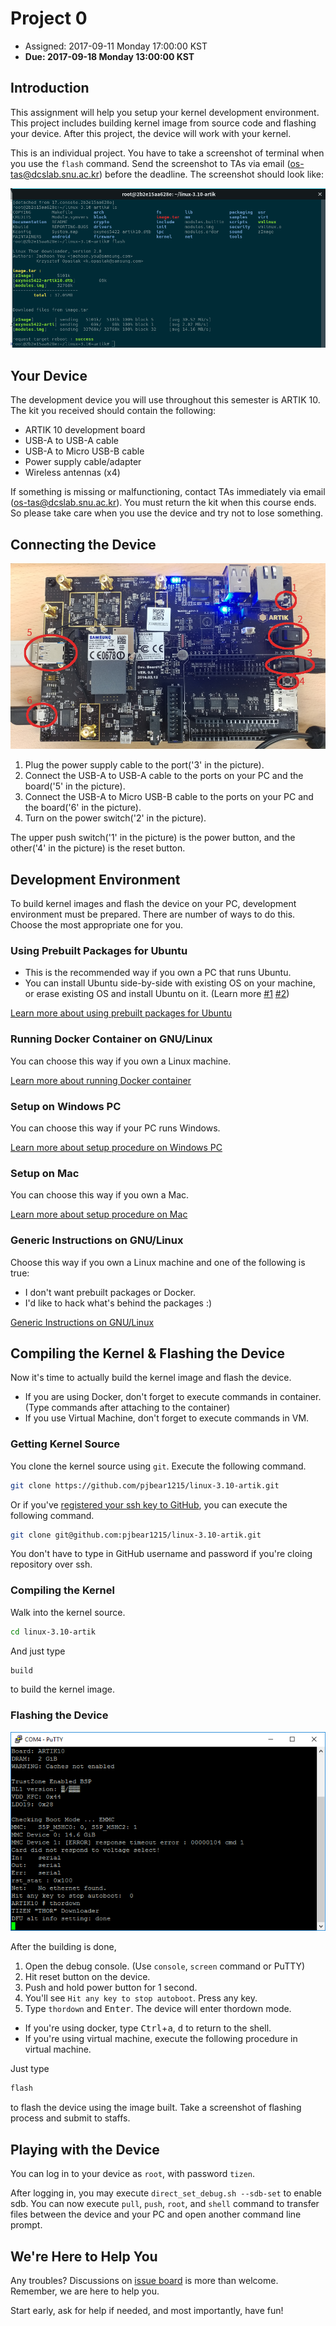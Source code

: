 # Project 0

* Assigned: 2017-09-11 Monday 17:00:00 KST
* **Due: 2017-09-18 Monday 13:00:00 KST**

## Introduction

This assignment will help you setup your kernel development environment. This project includes building kernel image from source code and flashing your device. After this project, the device will work with your kernel.

This is an individual project. You have to take a screenshot of terminal when you use the `flash` command. Send the screenshot to TAs via email ([os-tas@dcslab.snu.ac.kr](mailto:os-tas%40dcslab.snu.ac.kr)) before the deadline. The screenshot should look like:

![Project0SubmitExample](/doc/assets/Project0SubmitExample.png)

## Your Device

The development device you will use throughout this semester is ARTIK 10. The kit you received should contain the following:

* ARTIK 10 development board
* USB-A to USB-A cable
* USB-A to Micro USB-B cable
* Power supply cable/adapter
* Wireless antennas (x4)

If something is missing or malfunctioning, contact TAs immediately via email ([os-tas@dcslab.snu.ac.kr](mailto:os-tas%40dcslab.snu.ac.kr)). You must return the kit when this course ends. So please take care when you use the device and try not to lose something.

## Connecting the Device

![ARTIK10](/doc/assets/ARTIK10.png)

1. Plug the power supply cable to the port('3' in the picture).
1. Connect the USB-A to USB-A cable to the ports on your PC and the board('5' in the picture).
1. Connect the USB-A to Micro USB-B cable to the ports on your PC and the board('6' in the picture).
1. Turn on the power switch('2' in the picture).

The upper push switch('1' in the picture) is the power button, and the other('4' in the picture) is the reset button.

## Development Environment

To build kernel images and flash the device on your PC, development environment must be prepared. There are number of ways to do this. Choose the most appropriate one for you.

### Using Prebuilt Packages for Ubuntu

* This is the recommended way if you own a PC that runs Ubuntu.
* You can install Ubuntu side-by-side with existing OS on your machine, or erase existing OS and install Ubuntu on it. (Learn more [#1](https://help.ubuntu.com/lts/installation-guide/amd64/index.html) [#2](https://help.ubuntu.com/community/WindowsDualBoot))

[Learn more about using prebuilt packages for Ubuntu](/doc/SetupUsingPPA.md)

### Running Docker Container on GNU/Linux

You can choose this way if you own a Linux machine.

[Learn more about running Docker container](/doc/SetupDocker.md)

### Setup on Windows PC

You can choose this way if your PC runs Windows.

[Learn more about setup procedure on Windows PC](/doc/SetupOnWindows.md)

### Setup on Mac

You can choose this way if you own a Mac.

[Learn more about setup procedure on Mac](/doc/SetupOnMac.md)

### Generic Instructions on GNU/Linux

Choose this way if you own a Linux machine and one of the following is true:

* I don't want prebuilt packages or Docker.
* I'd like to hack what's behind the packages :)

[Generic Instructions on GNU/Linux](/doc/SetupManual.md)

## Compiling the Kernel & Flashing the Device

Now it's time to actually build the kernel image and flash the device.

* If you are using Docker, don't forget to execute commands in container. (Type commands after attaching to the container)
* If you use Virtual Machine, don't forget to execute commands in VM.

### Getting Kernel Source

You clone the kernel source using `git`. Execute the following command.
```bash
git clone https://github.com/pjbear1215/linux-3.10-artik.git
```

Or if you've [registered your ssh key to GitHub](https://help.github.com/articles/connecting-to-github-with-ssh/), you can execute the following command.
```bash
git clone git@github.com:pjbear1215/linux-3.10-artik.git
```

You don't have to type in GitHub username and password if you're cloing repository over ssh.

### Compiling the Kernel

Walk into the kernel source.
```bash
cd linux-3.10-artik
```

And just type
```bash
build
```
to build the kernel image.

### Flashing the Device

![Thordown](/doc/assets/Win09Thordown.PNG)

After the building is done,

1. Open the debug console. (Use `console`, `screen` command or PuTTY)
1. Hit reset button on the device.
1. Push and hold power button for 1 second.
1. You'll see `Hit any key to stop autoboot`. Press any key.
1. Type `thordown` and <kbd>Enter</kbd>. The device will enter thordown mode.

* If you're using docker, type <kbd>Ctrl</kbd>+<kbd>a</kbd>, <kbd>d</kbd> to return to the shell.
* If you're using virtual machine, execute the following procedure in virtual machine.

Just type

```bash
flash
```

to flash the device using the image built. Take a screenshot of flashing process and submit to staffs.

## Playing with the Device

You can log in to your device as `root`, with password `tizen`.

After logging in, you may execute `direct_set_debug.sh --sdb-set` to enable sdb. You can now execute `pull`, `push`, `root`, and `shell` command to transfer files between the device and your PC and open another command line prompt.

## We're Here to Help You

Any troubles? Discussions on [issue board](https://github.com/ossnu/osfall2017/issues) is more than welcome. Remember, we are here to help you.

Start early, ask for help if needed, and most importantly, have fun!
